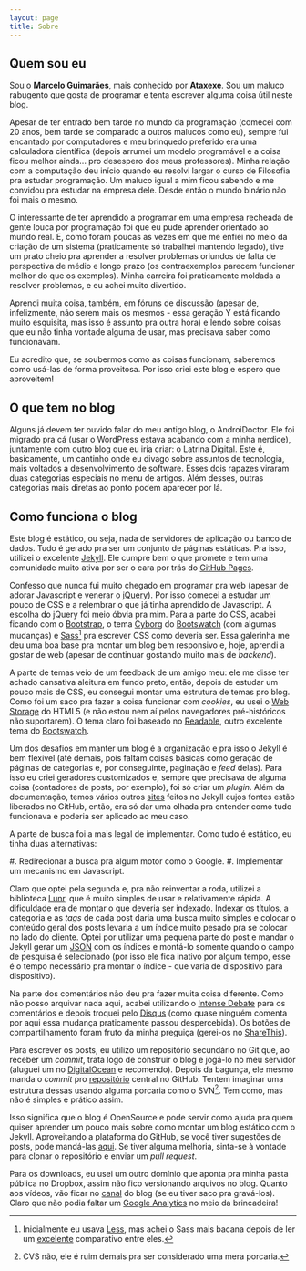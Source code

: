 ```yaml
---
layout: page
title: Sobre
---
```


## Quem sou eu

Sou o **Marcelo Guimarães**, mais conhecido por **Ataxexe**. Sou um maluco rabugento que gosta de programar e tenta escrever alguma coisa útil neste blog.

Apesar de ter entrado bem tarde no mundo da programação (comecei com 20 anos, bem tarde se comparado a outros malucos como eu), sempre fui encantado por computadores e meu brinquedo preferido era uma calculadora científica (depois arrumei um modelo programável e a coisa ficou melhor ainda... pro desespero dos meus professores). Minha relação com a computação deu início quando eu resolvi largar o curso de Filosofia pra estudar programação. Um maluco igual a mim ficou sabendo e me convidou pra estudar na empresa dele. Desde então o mundo binário não foi mais o mesmo.

O interessante de ter aprendido a programar em uma empresa recheada de gente louca por programação foi que eu pude aprender orientado ao mundo real. E, como foram poucas as vezes em que me enfiei no meio da criação de um sistema (praticamente só trabalhei mantendo legado), tive um prato cheio pra aprender a resolver problemas oriundos de falta de perspectiva de médio e longo prazo (os contraexemplos parecem funcionar melhor do que os exemplos). Minha carreira foi praticamente moldada a resolver problemas, e eu achei muito divertido.

Aprendi muita coisa, também, em fóruns de discussão (apesar de, infelizmente, não serem mais os mesmos - essa geração Y está ficando muito esquisita, mas isso é assunto pra outra hora) e lendo sobre coisas que eu não tinha vontade alguma de usar, mas precisava saber como funcionavam.

Eu acredito que, se soubermos como as coisas funcionam, saberemos como usá-las de forma proveitosa. Por isso criei este blog e espero que aproveitem!

## O que tem no blog

Alguns já devem ter ouvido falar do meu antigo blog, o AndroiDoctor. Ele foi migrado pra cá (usar o WordPress estava acabando com a minha nerdice), juntamente com outro blog que eu iria criar: o Latrina Digital. Este é, basicamente, um cantinho onde eu divago sobre assuntos de tecnologia, mais voltados a desenvolvimento de software. Esses dois rapazes viraram duas categorias especiais no menu de artigos. Além desses, outras categorias mais diretas ao ponto podem aparecer por lá.

## Como funciona o blog

Este blog é estático, ou seja, nada de servidores de aplicação ou banco de dados. Tudo é gerado pra ser um conjunto de páginas estáticas. Pra isso, utilizei o excelente [Jekyll][]. Ele cumpre bem o que promete e tem uma comunidade muito ativa por ser o cara por trás do [GitHub Pages][github-pages].

Confesso que nunca fui muito chegado em programar pra web (apesar de adorar Javascript e venerar o [jQuery][]). Por isso comecei a estudar um pouco de CSS e a relembrar o que já tinha aprendido de Javascript. A escolha do jQuery foi meio óbvia pra mim. Para a parte do CSS, acabei ficando com o [Bootstrap][], o tema [Cyborg][] do [Bootswatch][] (com algumas mudanças) e [Sass][][^sass-less] pra escrever CSS como deveria ser. Essa galerinha me deu uma boa base pra montar um blog bem responsivo e, hoje, aprendi a gostar de web (apesar de continuar gostando muito mais de *backend*).

A parte de temas veio de um feedback de um amigo meu: ele me disse ter achado cansativa aleitura em fundo preto, então, depois de estudar um pouco mais de CSS, eu consegui montar uma estrutura de temas pro blog. Como foi um saco pra fazer a coisa funcionar com *cookies*, eu usei o [Web Storage][] do HTML5 (e não estou nem aí pelos navegadores pré-históricos não suportarem). O tema claro foi baseado no [Readable][], outro excelente tema do [Bootswatch][].

[^sass-less]: Inicialmente eu usava [Less][], mas achei o Sass mais bacana depois de ler um [excelente][sass-vs-less] comparativo entre eles.

Um dos desafios em manter um blog é a organização e pra isso o Jekyll é bem flexível (até demais, pois faltam coisas básicas como geração de páginas de categorias e, por conseguinte, paginação e *feed* delas). Para isso eu criei geradores customizados e, sempre que precisava de alguma coisa (contadores de posts, por exemplo), foi só criar um *plugin*. Além da documentação, temos vários outros [sites][built-with-jekyll] feitos no Jekyll cujos fontes estão liberados no GitHub, então, era só dar uma olhada pra entender como tudo funcionava e poderia ser aplicado ao meu caso.

A parte de busca foi a mais legal de implementar. Como tudo é estático, eu tinha duas alternativas:

#. Redirecionar a busca pra algum motor como o Google.
#. Implementar um mecanismo em Javascript.

Claro que optei pela segunda e, pra não reinventar a roda, utilizei a biblioteca [Lunr][], que é muito simples de usar e relativamente rápida. A dificuldade era de montar o que deveria ser indexado. Indexar os títulos, a categoria e as *tags* de cada post daria uma busca muito simples e colocar o conteúdo geral dos posts levaria a um índice muito pesado pra se colocar no lado do cliente. Optei por utilizar uma pequena parte do post e mandar o Jekyll gerar um [JSON][json-indices] com os índices e montá-lo somente quando o campo de pesquisa é selecionado (por isso ele fica inativo por algum tempo, esse é o tempo necessário pra montar o índice - que varia de dispositivo para dispositivo).

Na parte dos comentários não deu pra fazer muita coisa diferente. Como não posso arquivar nada aqui, acabei utilizando o [Intense Debate][intense-debate] para os comentários e depois troquei pelo [Disqus][] (como quase ninguém comenta por aqui essa mudança praticamente passou despercebida). Os botões de compartilhamento foram fruto da minha preguiça (gerei-os no [ShareThis][]).

Para escrever os posts, eu utilizo um repositório secundário no Git que, ao receber um *commit*, trata logo de construir o blog e jogá-lo no meu servidor (aluguei um no [DigitalOcean][] e recomendo). Depois da bagunça, ele mesmo manda o *commit* pro [repositório][repo] central no GitHub. Tentem imaginar uma estrutura dessas usando alguma porcaria como o SVN[^csv]. Tem como, mas não é simples e prático assim.

Isso significa que o blog é OpenSource e pode servir como ajuda pra quem quiser aprender um pouco mais sobre como montar um blog estático com o Jekyll. Aproveitando a plataforma do GitHub, se você tiver sugestões de posts, pode mandá-las [aqui][issues]. Se tiver alguma melhoria, sinta-se à vontade para clonar o repositório e enviar um *pull request*.

[^csv]: CVS não, ele é ruim demais pra ser considerado uma mera porcaria.

Para os downloads, eu usei um outro domínio que aponta pra minha pasta pública no Dropbox, assim não fico versionando arquivos no blog. Quanto aos vídeos, vão ficar no [canal][youtube] do blog (se eu tiver saco pra gravá-los). Claro que não podia faltar um [Google Analytics][analytics] no meio da brincadeira!

[analytics]: <http://www.google.com/analytics/>
[bootstrap]: <http://getbootstrap.com>
[bootswatch]: <http://bootswatch.com>
[built-with-jekyll]: <http://jekyllrb.com/docs/sites>
[cyborg]: <http://bootswatch.com/cyborg>
[digitalocean]: <http://www.digitalocean.com>
[disqus]: <http://disqus.com>
[github-pages]: <http://pages.github.com>
[intense-debate]: <http://intensedebate.com>
[issues]: <https://github.com/ataxexe/unbelievable-exception/issues>
[jekyll]: <http://jekyllrb.com>
[jquery]: <http://jquery.com>
[json-indices]: </search.json>
[less]: <http://lesscss.org>
[sass]: <http://sass-lang.com>
[sass-vs-less]: <http://css-tricks.com/sass-vs-less>
[lunr]: <http://lunrjs.com>
[readable]: <http://bootswatch.com/readable>
[repo]: <https://github.com/ataxexe/unbelievable-exception>
[sharethis]: <http://www.sharethis.com>
[web storage]: <http://www.w3schools.com/html/html5_webstorage.asp>
[youtube]: <http://www.youtube.com/user/unbelievablexception>
